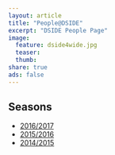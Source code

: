 ```yaml
---
layout: article
title: "People@DSIDE"
excerpt: "DSIDE People Page"
image:
  feature: dside4wide.jpg
  teaser:
  thumb:
share: true
ads: false
---
```

<!-- ![DSIDE Workshop](/images/dside4wide.jpg) -->

## Seasons

* [2016/2017](/people/2016-2017)
* [2015/2016](/people/2015-2016/)
* [2014/2015](/people/2014-2015/)
